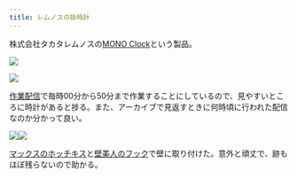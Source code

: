 ```yaml
---
title: レムノスの掛時計
---
```

株式会社タカタレムノスの[MONO Clock](https://www.amazon.co.jp/dp/B004UIT8BK)という製品。

![](https://lh6.googleusercontent.com/aJjLtUW9qqmflzMVC9PAT0qSAXkDMeO6b0tyTGRmRrbZI-JW-24glpB__lpep31gY4ReaJo9Wt_V1iM5d78TBFozG8zyXNB8JzCEjG4nYCiFVA7troBDwsgWKVEaYkyi8utGboyF8UmLdIjX5y1S3L7q4Ig8OKHgrEp4dukib4U13sKx_GDso61BoxQl)

![](https://lh4.googleusercontent.com/j_ULbgIntWEF9en6QBXf7nJjEroV7SsUodVFt-AI8hNuBtiadtQjzF7BD4Aa1hPvKIMbdQ0dq_2Ge2yD75XdnNZb7YRUNob_IoTydNjz8uRMppmq5mRLgN5NxCtfn-1uT6EKLKipRUtGoVdczrUaZv-zLyset69q9pY9Hz1eyaUrT0uAMKDRzmAPfOb7)

[作業配信](https://www.youtube.com/channel/UC5s-KpSDGzxWPWNv94PnJHw)で毎時00分から50分まで作業することにしているので、見やすいところに時計があると捗る。また、アーカイブで見返すときに何時頃に行われた配信なのか分かって良い。

![](https://lh6.googleusercontent.com/Pd64p3_BBdGen2_n3ZykB9ereRysQQrns0RFh6mkxhOXiNWLuPCVWjkZ-1TQoFCmgxNTGvtyD8zYOU7Fa6VjUcmGYTs7YjiDThfdiHk5bOIn1ZenMGOYGYJowkjBm8Iot4freOCNZA2o_oes_aJKXAYPhXJ3uH8pJBye0ZJqaYTJy9ZnInNuX2ymFiY7)![](https://lh5.googleusercontent.com/P9sZGCWyEblPFfqP6ffd1B7Bt47uMs5TjIz1lrKkpSRE7Dustu4oanitn05JHLfgGXg7nX58gkAYMBqBPT6ejuMOrScQ7y7t_ROWf-dSc92w4C1mEzISb5Cs2hnr69xW2S_wT7t7PGdJVbHOFIecCdaqaWbHxemZW3y3lcIc5NPU8k9KrwJfWn3gJFuV)

[マックスのホッチキス](https://www.amazon.co.jp/dp/B000O9WRWG)と[壁美人のフック](https://www.amazon.co.jp/dp/B00CU78TDG)で壁に取り付けた。意外と頑丈で、跡もほぼ残らないので助かる。
